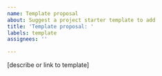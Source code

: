 ```yaml
---
name: Template proposal
about: Suggest a project starter template to add
title: 'Template proposal: '
labels: template
assignees: ''

---
```


[describe or link to template]
